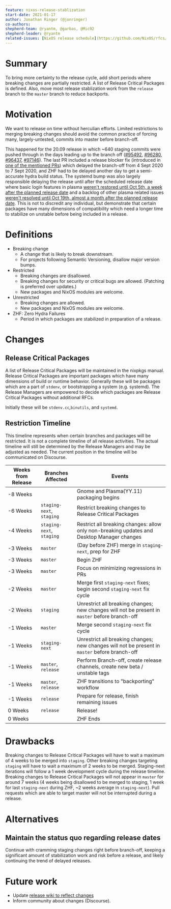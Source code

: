 ```yaml
---
feature: nixos-release-stablization
start-date: 2021-01-17
author: Jonathan Ringer (@jonringer)
co-authors:
shepherd-team: @ryantm, @garbas, @Mic92
shepherd-leader: @ryantm
related-issues: [NixOS release schedule](https://github.com/NixOS/rfcs/pull/80)
---
```


# Summary
[summary]: #summary

To bring more certainty to the release cycle, add short periods where
breaking changes are partially restricted. A list of Release Critical
Packages is defined. Also, move most release stablization work from
the `release` branch to the `master` branch to reduce backports.

# Motivation
[motivation]: #motivation

We want to release on time without herculian efforts. Limited
restrictions to merging breaking changes should avoid the common
practice of forcing many, largely-untested, commits into master before
branch-off.

This happened for the 20.09 release in which ~640 staging
commits were pushed through in the days leading up to the branch off
([#95492](https://github.com/NixOS/nixpkgs/pull/95492),
[#96280](https://github.com/NixOS/nixpkgs/pull/96280),
[#96437](https://github.com/NixOS/nixpkgs/pull/96437),
[#97146](https://github.com/NixOS/nixpkgs/pull/97146)). The last PR included a
release blocker fix (introduced in [one of the mentioned
PRs](https://github.com/NixOS/nixpkgs/pull/96437)) which delayed the
branch-off from 4 Sept 2020 to 7 Sept 2020, and ZHF had to be delayed
another day to get a semi-accurate hydra build status. The systemd
bump was also largely responsible delaying the release until after the
scheduled release date where basic login features in plasma [weren't
restored until Oct 5th, a week after the planned release
date](https://github.com/NixOS/nixpkgs/pull/99629) and a backlog of
other plasma related issues [weren't resolved until Oct 19th, almost a
month after the planned release
date](https://github.com/NixOS/nixpkgs/pull/101078).  This is not to
discredit any individual, but demonstrate that certain packages have
many dimensions of compatibility which need a longer time to stabilize
on unstable before being included in a release.


# Definitions
[definitions]: #definition
- Breaking change
  - A change that is likely to break downstream.
  - For projects following Semantic Versioning, disallow major version bumps.
- Restricted
  - Breaking changes are disallowed.
  - Breaking changes for security or critical bugs are allowed. (Patching is preferred over updates.)
  - New packages and NixOS modules are welcome.
- Unrestricted
  - Breaking changes are allowed.
  - New packages and NixOS modules are welcome.
- ZHF: Zero Hydra Failures
  - Period in which packages are stabilized in preparation of a release.

# Changes

## Release Critical Packages

A list of Release Critical Packages will be maintained in the nixpkgs
manual.  Release Critical Packages are important packages which have
many dimensions of build or runtime behavior. Generally these will be
packages which are a part of `stdenv`, or bootstrapping a system
(e.g. systemd). The Release Managers are empowered to decide which
packages are Release Critical Packages without additional RFCs.

Initially these will be `stdenv.cc`,`binutils`, and `systemd`.

## Restriction Timeline

This timeline represents when certain branches and packages will be
restricted. It is not a complete timeline of all release activities.
The actual timeline will still be determined by the Release Managers
and may be adjusted as needed. The current position in the timeline
will be communicated on Discourse.

| Weeks from Release | Branches Affected | Events |
| --- | --- | --- |
| -8 Weeks | | Gnome and Plasma(YY.11) packaging begins |
| -6 Weeks | `staging-next`, `staging` | Restrict breaking changes to Release Critical Packages |
| -4 Weeks | `staging-next`, `staging` | Restrict all breaking changes: allow only non-breaking updates and Desktop Manager changes |
| -3 Weeks | `master` | (Day before ZHF) merge in `staging-next`, prep for ZHF |
| -3 Weeks | `master` | Begin ZHF |
| -3 Weeks | `master` | Focus on minimizing regressions in PRs |
| -2 Weeks | `master` | Merge first `staging-next` fixes; begin second `staging-next` fix cycle |
| -2 Weeks | `staging` | Unrestrict all breaking changes; new changes will not be present in `master` before branch-off |
| -1 Weeks | `master` | Merge second `staging-next` fix cycle |
| -1 Weeks | `staging-next` | Unrestrict all breaking changes; new changes will not be present in `master` before branch-off |
| -1 Weeks | `master`, `release` | Perform Branch-off, create release channels, create new beta / unstable tags |
| -1 Weeks | `master`, `release` | ZHF transitions to "backporting" workflow |
| -1 Weeks | `release` | Prepare for release, finish remaining issues |
| 0 Weeks | `release` | Release! |
| 0 Weeks | | ZHF Ends |

# Drawbacks
[drawbacks]: #drawbacks

Breaking changes to Release Critical Packages will have to wait a
maximum of 4 weeks to be merged into `staging`. Other breaking changes
targeting `staging` will have to wait a maximum of 2 weeks to be merged.
Staging-next iterations will follow a 1 week
development cycle during the release timeline. Breaking changes to
Release Critical Packages will not appear in `master` for around 7 weeks
(4 weeks being disallowed to be merged to staging, 1 week for last
`staging-next` during ZHF, ~2 weeks average in `staging-next`).
Pull requests which are able to target master will not be interrupted during a release.

# Alternatives
[alternatives]: #alternatives

## Maintain the status quo regarding release dates

Continue with cramming staging changes right before branch-off,
keeping a significant amount of stabilization work and risk before a
release, and likely continuing the trend of delayed releases.

# Future work
[future]: #future-work

- Update [release wiki to reflect changes](https://github.com/NixOS/release-wiki)
- Inform community about changes (Discourse).
